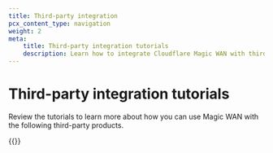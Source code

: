 ```yaml
---
title: Third-party integration
pcx_content_type: navigation
weight: 2
meta:
    title: Third-party integration tutorials
    description: Learn how to integrate Cloudflare Magic WAN with third-party products.
---
```


# Third-party integration tutorials

Review the tutorials to learn more about how you can use Magic WAN with the following third-party products.

{{<directory-listing>}}

